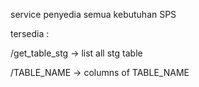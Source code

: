 service penyedia semua kebutuhan SPS

tersedia :

/get_table_stg  -> list all stg table

/TABLE_NAME     -> columns of TABLE_NAME
